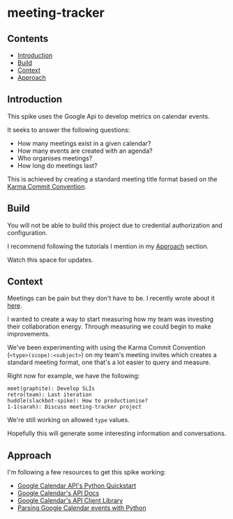 # meeting-tracker

## Contents
- [Introduction](#introduction)
- [Build](#build)
- [Context](#context)
- [Approach](#approach)


## Introduction

This spike uses the Google Api to develop metrics on calendar events. 

It seeks to answer the following questions:

* How many meetings exist in a given calendar?
* How many events are created with an agenda?
* Who organises meetings?
* How long do meetings last?

This is achieved by creating a standard meeting title format based on the [Karma Commit Convention](http://karma-runner.github.io/3.0/dev/git-commit-msg.html).

## Build

You will not be able to build this project due to credential authorization and configuration.

I recommend following the tutorials I mention in my [Approach](#approach) section.

Watch this space for updates.

## Context

Meetings can be pain but they don't have to be. I recently wrote about it [here](https://sarahseewhy.github.io/2019/02/01/reflection-week-5.html).

I wanted to create a way to start measuring how my team was investing their collaboration energy. Through measuring we could begin to make improvements.

We've been experimenting with using the Karma Commit Convention (`<type>(scope):<subject>`) on my team's meeting invites which creates a standard meeting format, one that's a lot easier to query and measure.

Right now for example, we have the following:
```
meet(graphite): Develop SLIs
retro(team): Last iteration
huddle(slackbot-spike): How to productionise?
1-1(sarah): Discuss meeting-tracker project
``` 

We're still working on allowed `type` values.

Hopefully this will generate some interesting information and conversations.

## Approach

I'm following a few resources to get this spike working:

- [Google Calendar API's Python Quickstart](https://developers.google.com/calendar/quickstart/python)
- [Google Calendar's API Docs](https://developers.google.com/resources/api-libraries/documentation/calendar/v3/python/latest/)
- [Google Calendar's API Client Library](https://developers.google.com/api-client-library/python/apis/calendar/v3)
- [Parsing Google Calendar events with Python](https://qxf2.com/blog/google-calendar-python/)